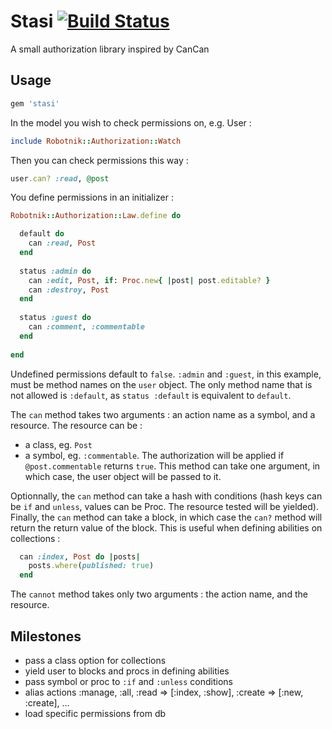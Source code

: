 # Stasi [![Build Status](https://secure.travis-ci.org/VonD/stasi.png)](http://travis-ci.org/VonD/stasi)

A small authorization library inspired by CanCan

## Usage

```ruby
gem 'stasi'
```

In the model you wish to check permissions on, e.g. User :

```ruby
include Robotnik::Authorization::Watch
```

Then you can check permissions this way :

```ruby
user.can? :read, @post
```

You define permissions in an initializer :

```ruby
Robotnik::Authorization::Law.define do

  default do
    can :read, Post
  end
  
  status :admin do
    can :edit, Post, if: Proc.new{ |post| post.editable? }
    can :destroy, Post
  end
  
  status :guest do
    can :comment, :commentable
  end
  
end
```

Undefined permissions default to `false`.
`:admin` and `:guest`, in this example, must be method names on the `user` object. The only method name that is not allowed is `:default`, as `status :default` is equivalent to `default`.

The `can` method takes two arguments : an action name as a symbol, and a resource. The resource can be :

* a class, eg. `Post`
* a symbol, eg. `:commentable`. The authorization will be applied if `@post.commentable` returns `true`. This method can take one argument, in which case, the user object will be passed to it.

Optionnally, the `can` method can take a hash with conditions (hash keys can be `if` and `unless`, values can be Proc. The resource tested will be yielded).
Finally, the `can` method can take a block, in which case the `can?` method will return the return value of the block. This is useful when defining abilities on collections :

```ruby
  can :index, Post do |posts|
    posts.where(published: true)
  end
```

The `cannot` method takes only two arguments : the action name, and the resource.

## Milestones

* pass a class option for collections
* yield user to blocks and procs in defining abilities
* pass symbol or proc to `:if` and `:unless` conditions
* alias actions :manage, :all, :read => [:index, :show], :create => [:new, :create], …
* load specific permissions from db
